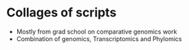 # Collages of scripts
* Mostly from grad school on comparative genomics work
* Combination of genomics, Transcriptomics and Phylomics
